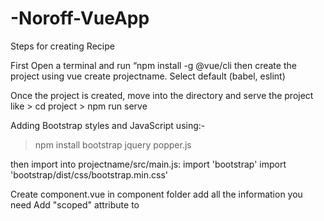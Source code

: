 # -Noroff-VueApp
Steps for creating Recipe 

First Open a terminal and run “npm install -g @vue/cli 
then  create the  project using vue create projectname.
Select default (babel, eslint)

Once the project is created, move into the directory and serve the project like
            > cd project
            > npm run serve

Adding Bootstrap styles and JavaScript using:-
  > npm install bootstrap jquery popper.js

then import into projectname/src/main.js: 
import 'bootstrap'
import 'bootstrap/dist/css/bootstrap.min.css'

Create component.vue in component folder
add all the information you need
Add "scoped" attribute to <style>limit CSS to this component only

Create HomePage.vue inside the root of your src folder. 

Install Vue.js router. Using npm install --save vue-router”  to connect between pages

then import it into 
import router into  projectname/src/main.js

then import the component.vue file in homepage.vue
 then import homepage.vue into projectname/src/main.js
 
 Finally run “npm run build” to for final production. The finnal file is stored in dist folder in your project . 
Open the html file in the dist folder and delete all the /.  
